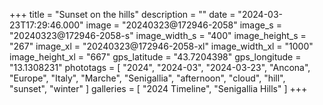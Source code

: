 +++
title = "Sunset on the hills"
description = ""
date = "2024-03-23T17:29:46.000"
image = "20240323@172946-2058"
image_s = "20240323@172946-2058-s"
image_width_s = "400"
image_height_s = "267"
image_xl = "20240323@172946-2058-xl"
image_width_xl = "1000"
image_height_xl = "667"
gps_latitude = "43.7204398"
gps_longitude = "13.1308231"
phototags = [ "2024", "2024-03", "2024-03-23", "Ancona", "Europe", "Italy", "Marche", "Senigallia", "afternoon", "cloud", "hill", "sunset", "winter" ]
galleries = [ "2024 Timeline", "Senigallia Hills" ]
+++
